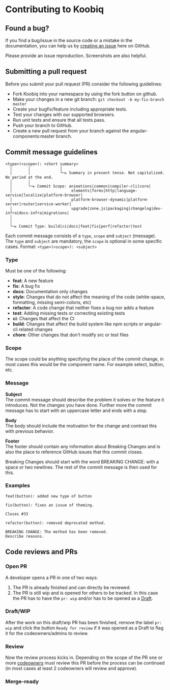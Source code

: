 # Contributing to Koobiq

## Found a bug?

If you find a bug/issue in the source code or a mistake in the documentation,
you can help us by
[creating an issue](https://github.com/koobiq/angular-components/issues/new)
here on GitHub.

Please provide an issue reproduction. Screenshots are also
helpful.

## Submitting a pull request

Before you submit your pull request (PR) consider the following guidelines:

-   Fork Koobiq into your namespace by using the fork button on github.
-   Make your changes in a new git branch: `git checkout -b my-fix-branch master`
-   Create your bugfix/feature including appropriate tests.
-   Test your changes with our supported browsers.
-   Run unit tests and ensure that all tests pass.
-   Push your branch to GitHub.
-   Create a new pull request from your branch against the angular-components:master
    branch.

## Commit message guidelines

```
<type>(<scope>): <short summary>
  │       │             │
  │       │             └─⫸ Summary in present tense. Not capitalized. No period at the end.
  │       │
  │       └─⫸ Commit Scope: animations|common|compiler-cli|core|
  │                          elements|forms|http|language-service|localize|platform-browser|
  │                          platform-browser-dynamic|platform-server|router|service-worker|
  │                          upgrade|zone.js|packaging|changelog|dev-infra|docs-infra|migrations|
  │
  │
  └─⫸ Commit Type: build|ci|docs|feat|fix|perf|refactor|test
```

Each commit message consists of a `type`, `scope` and `subject` (message).  
The `type` and `subject` are mandatory, the `scope` is optional in some specific
cases. Format: `<type>(<scope>): <subject>`

### Type

Must be one of the following:

-   **feat**: A new feature
-   **fix**: A bug fix
-   **docs**: Documentation only changes
-   **style**: Changes that do not affect the meaning of the code (white-space,
    formatting, missing semi-colons, etc)
-   **refactor**: A code change that neither fixes a bug nor adds a feature
-   **test**: Adding missing tests or correcting existing tests
-   **ci**: Changes that affect the CI
-   **build**: Changes that affect the build system like npm scripts or
    angular-cli related changes
-   **chore**: Other changes that don't modify src or test files

### Scope

The scope could be anything specifying the place of the commit change, in most
cases this would be the component name. For example select, button, etc.

### Message

**Subject**  
The commit message should describe the problem it solves or the feature it
introduces. Not the changes you have done. Further more the commit message has to
start with an uppercase letter and ends with a stop.

**Body**  
The body should include the motivation for the change and contrast this with
previous behavior.

**Footer**  
The footer should contain any information about Breaking Changes and is also the
place to reference GitHub issues that this commit closes.

Breaking Changes should start with the word BREAKING CHANGE: with a space or two
newlines. The rest of the commit message is then used for this.

### Examples

```
feat(button): added new type of button
```

```
fix(button): fixes an issue of theming.

Closes #33
```

```
refactor(button): removed deprecated method.

BREAKING CHANGE: The method has been removed.
Describe reasons.
```

## Code reviews and PRs

### Open PR

A developer opens a PR in one of two ways:

1. The PR is already finished and can directly be reviewed.
2. The PR is still wip and is opened for others to be tracked. In this case the
   PR has to have the `pr: wip` and/or has to be opened as a
   [Draft](https://github.blog/2019-02-14-introducing-draft-pull-requests/).

### Draft/WIP

After the work on this draft/wip PR has been finished, remove the label
`pr: wip` and click the button `Ready for review` if it was opened as a Draft to
flag it for the codeowners/admins to review.

### Review

Now the review process kicks in. Depending on the scope of the PR one or more
[codeowners](https://github.com/koobiq/angular-components/blob/master/.github/CODEOWNERS)
must review this PR before the process can be continued (in most cases at least
2 codeowners will review and approve).

### Merge-ready
